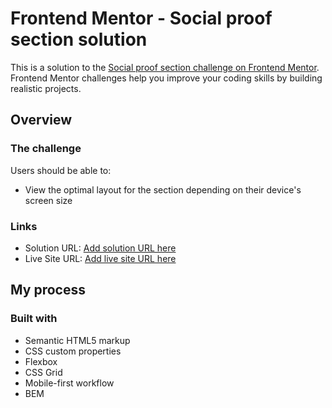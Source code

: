 # Frontend Mentor - Social proof section solution

This is a solution to the [Social proof section challenge on Frontend Mentor](https://www.frontendmentor.io/challenges/social-proof-section-6e0qTv_bA). Frontend Mentor challenges help you improve your coding skills by building realistic projects. 

## Overview

### The challenge

Users should be able to:

- View the optimal layout for the section depending on their device's screen size

### Links

- Solution URL: [Add solution URL here](https://github.com/dariachi85/social_section)
- Live Site URL: [Add live site URL here](https://dariachi85.github.io/social_section/)

## My process

### Built with

- Semantic HTML5 markup
- CSS custom properties
- Flexbox
- CSS Grid
- Mobile-first workflow
- BEM
